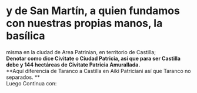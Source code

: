 # y de San Martín, a quien fundamos con nuestras propias manos, la basílica

misma en la ciudad de Area Patrinian, en territorio de Castilla;  
**Denotar como dice Civitate o Ciudad Patricia, así que para ser Castilla debe
y 144 hectáreas de Civitate Patricia Amurallada.**  
**Aquí diferencia de Taranco a Castilla en Aiki Patriciani así que Taranco no
separados. **  
Luego Continua con:
